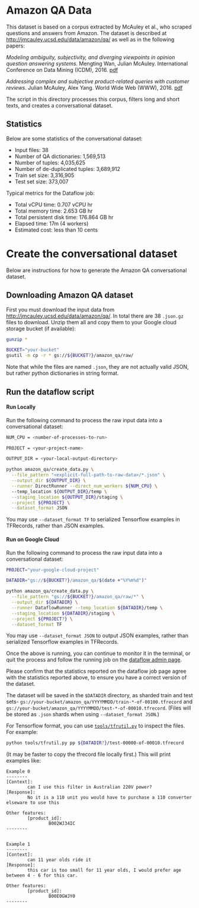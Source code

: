 # Amazon QA Data

This dataset is based on a corpus extracted by McAuley et al., who scraped questions and answers from Amazon. The dataset is described at http://jmcauley.ucsd.edu/data/amazon/qa/ as well as in the following papers:

*Modeling ambiguity, subjectivity, and diverging viewpoints in opinion question answering systems*. Mengting Wan, Julian McAuley. International Conference on Data Mining (ICDM), 2016. [pdf](http://cseweb.ucsd.edu/~jmcauley/pdfs/icdm16c.pdf)

*Addressing complex and subjective product-related queries with customer reviews*. Julian McAuley, Alex Yang. World Wide Web (WWW), 2016. [pdf](http://cseweb.ucsd.edu/~jmcauley/pdfs/www16b.pdf)

The script in this directory processes this corpus, filters long and short texts, and creates a conversational dataset.

## Statistics

Below are some statistics of the conversational dataset:

* Input files: 38
* Number of QA dictionaries: 1,569,513
* Number of tuples: 4,035,625
* Number of de-duplicated tuples: 3,689,912
* Train set size: 3,316,905
* Test set size: 373,007

Typical metrics for the Dataflow job:

* Total vCPU time:  0.707 vCPU hr
* Total memory time: 2.653 GB hr
* Total persistent disk time: 176.864 GB hr
* Elapsed time: 17m (4 workers)
* Estimated cost: less than 10 cents

# Create the conversational dataset

Below are instructions for how to generate the Amazon QA conversational dataset.

## Downloading Amazon QA dataset

First you must download the input data from http://jmcauley.ucsd.edu/data/amazon/qa/. In total there are 38 `.json.gz` files to download. Unzip them all and copy them to your Google cloud storage bucket (if available):

```bash
gunzip *

BUCKET="your-bucket"
gsutil -m cp -r * gs://${BUCKET?}/amazon_qa/raw/
```

Note that while the files are named `.json`, they are not actually valid
JSON, but rather python dictionaries in string format.

## Run the dataflow script

#### Run Locally

Run the following command to process the raw input data into a conversational
dataset:

```bash
NUM_CPU = <number-of-processes-to-run>

PROJECT = <your-project-name>

OUTPUT_DIR = <your-local-output-directory> 

python amazon_qa/create_data.py \
  --file_pattern "<explicit-full-path-to-raw-data>/*.json" \
  --output_dir ${OUTPUT_DIR} \
  --runner DirectRunner --direct_num_workers ${NUM_CPU} \ 
  --temp_location ${OUTPUT_DIR}/temp \
  --staging_location ${OUTPUT_DIR}/staging \
  --project ${PROJECT} \
  --dataset_format JSON
```
You may use `--dataset_format TF` to serialized Tensorflow examples in TFRecords, rather than JSON examples.

#### Run on Google Cloud

Run the following command to process the raw input data into a conversational
dataset:

```bash
PROJECT="your-google-cloud-project"

DATADIR="gs://${BUCKET?}/amazon_qa/$(date +"%Y%m%d")"

python amazon_qa/create_data.py \
  --file_pattern "gs://${BUCKET?}/amazon_qa/raw/*" \
  --output_dir ${DATADIR} \
  --runner DataflowRunner --temp_location ${DATADIR}/temp \
  --staging_location ${DATADIR}/staging \
  --project ${PROJECT?} \
  --dataset_format TF
```
You may use `--dataset_format JSON` to output JSON examples, rather than serialized Tensorflow examples in TFRecords.

Once the above is running, you can continue to monitor it in the terminal, or quit the process and follow the running job on the
[dataflow admin page](https://console.cloud.google.com/dataflow).

Please confirm that the statistics reported on the dataflow job page agree with the statistics reported above, to ensure you have a correct version of the dataset.

The dataset will be saved in the `$DATADIR` directory, as sharded train and test sets- `gs://your-bucket/amazon_qa/YYYYMMDD/train-*-of-00100.tfrecord` and
`gs://your-bucket/amazon_qa/YYYYMMDD/test-*-of-00010.tfrecord`. (Files will be stored as `.json` shards when using `--dataset_format JSON`.)

For Tensorflow format, you can use [`tools/tfrutil.py`](/tools/tfrutil.py) to inspect the files. For example:

```bash
python tools/tfrutil.py pp ${DATADIR?}/test-00000-of-00010.tfrecord
```

(It may be faster to copy the tfrecord file locally first.) This will print examples like:

```
Example 0
--------
[Context]:
        can I use this filter in Australian 220V power?
[Response]:
        No it is a 110 unit you would have to purchase a 110 converter elseware to use this

Other features:
        [product_id]:
                B002WJ34IC
--------


Example 1
--------
[Context]:
        can 11 year olds ride it
[Response]:
        this car is too small for 11 year olds, I would prefer age between 4 - 6 for this car.

Other features:
        [product_id]:
                B00E0GWJY0
--------
```
